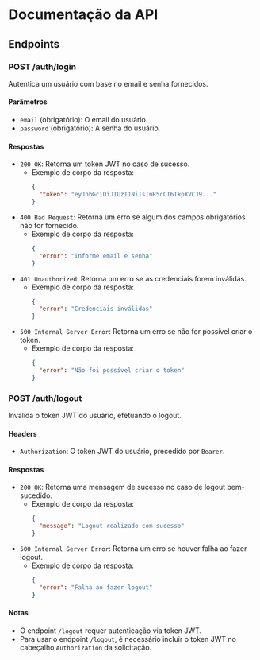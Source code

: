 # Documentação da API

## Endpoints

### POST /auth/login

Autentica um usuário com base no email e senha fornecidos.

#### Parâmetros

- `email` (obrigatório): O email do usuário.
- `password` (obrigatório): A senha do usuário.

#### Respostas

- `200 OK`: Retorna um token JWT no caso de sucesso.
  - Exemplo de corpo da resposta:
    ```json
    {
      "token": "eyJhbGciOiJIUzI1NiIsInR5cCI6IkpXVCJ9..."
    }
    ```
- `400 Bad Request`: Retorna um erro se algum dos campos obrigatórios não for fornecido.
  - Exemplo de corpo da resposta:
    ```json
    {
      "error": "Informe email e senha"
    }
    ```
- `401 Unauthorized`: Retorna um erro se as credenciais forem inválidas.
  - Exemplo de corpo da resposta:
    ```json
    {
      "error": "Credenciais inválidas"
    }
    ```
- `500 Internal Server Error`: Retorna um erro se não for possível criar o token.
  - Exemplo de corpo da resposta:
    ```json
    {
      "error": "Não foi possível criar o token"
    }
    ```

### POST /auth/logout

Invalida o token JWT do usuário, efetuando o logout.

#### Headers

- `Authorization`: O token JWT do usuário, precedido por `Bearer`.

#### Respostas

- `200 OK`: Retorna uma mensagem de sucesso no caso de logout bem-sucedido.
  - Exemplo de corpo da resposta:
    ```json
    {
      "message": "Logout realizado com sucesso"
    }
    ```
- `500 Internal Server Error`: Retorna um erro se houver falha ao fazer logout.
  - Exemplo de corpo da resposta:
    ```json
    {
      "error": "Falha ao fazer logout"
    }
    ```

#### Notas

- O endpoint `/logout` requer autenticação via token JWT.
- Para usar o endpoint `/logout`, é necessário incluir o token JWT no cabeçalho `Authorization` da solicitação.